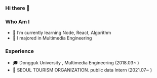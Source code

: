 ### Hi there 👋
### Who Am I
- 🌱 I’m currently learning Node, React, Algorithm
- 🥇 I majored in Multimedia Engineering

### Experience
- 🎓 Dongguk University , Multimedia Engineering (2018.03~ )
- 🌃 SEOUL TOURISM ORGANIZATION. public data Intern (2021.07~ )
<!--
**minjuu/minjuu** is a ✨ _special_ ✨ repository because its `README.md` (this file) appears on your GitHub profile.

Here are some ideas to get you started:

- 🔭 I’m currently working on ...
- 🌱 I’m currently learning ...
- 👯 I’m looking to collaborate on ...
- 🤔 I’m looking for help with ...
- 💬 Ask me about ...
- 📫 How to reach me: ...
- 😄 Pronouns: ...
- ⚡ Fun fact: ...
-->
